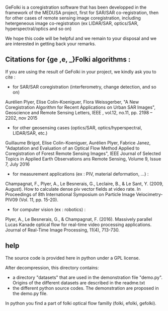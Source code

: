 GeFolki is a coregistration software that has been developped in the framework of the MEDUSA project, first for SAR/SAR co-registration, then for other cases of remote sensing image coregistration, including hetergeneous image co-registration (ex LIDAR/SAR, optics/SAR, hyperspectral/optics and so on)

We hope this code will be helpful and we remain to your disposal and we are interested in getting back your remarks.

## Citations for {ge ,e, _}Folki algorithms :

If you are using the result of GeFolki in your project, we kindly ask you to cite :

- for SAR/SAR coregistration (interferometry, change detection, and so on)

Aurélien Plyer, Elise Colin-Koeniguer, Flora Weissgerber, "A New Coregistration Algorithm for Recent Applications on Urban SAR Images", Geoscience and Remote Sensing Letters, IEEE , vol.12, no.11, pp. 2198 – 2202, nov 2015

- for other geosensing cases (optics/SAR, optics/hyperspectral, LIDAR/SAR, etc.)

Guillaume Brigot, Elise Colin-Koeniguer, Aurélien Plyer, Fabrice Janez, "Adaptation and Evaluation of an Optical Flow Method Applied to Coregistration of Forest Remote Sensing Images", IEEE Journal of Selected Topics in Applied Earth Observations ans Remote Sensing, Volume 9, Issue 7, July 2016

- for measurement applications (ex : PIV, material deformation, ...) : 

Champagnat, F., Plyer, A., Le Besnerais, G., Leclaire, B., & Le Sant, Y. (2009, August). How to calculate dense piv vector fields at video rate. In Proceedings of 8th International Symposium on Particle Image Velocimetry-PIV09 (Vol. 11, pp. 15-20).

- for computer vision (ex : robotics) :

Plyer, A., Le Besnerais, G., & Champagnat, F. (2016). Massively parallel Lucas Kanade optical flow for real-time video processing applications. Journal of Real-Time Image Processing, 11(4), 713-730.


## help

The source code is provided here in python under a GPL license.

After decompression, this directory contains:

- a directory "datasets" that are used in the demonstration file "demo.py". Origins of the different datasets are described in the readme.txt
- the different python source codes. The demonstration are proposed in the demo.py file.

In python you find a part of folki optical flow familly (folki, efolki, gefolki).
